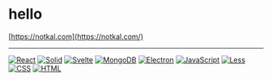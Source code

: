 # hello

[https://notkal.com](https://notkal.com/)

---

[![React](https://img.shields.io/badge/React-%2320232a.svg?logo=react&logoColor=%2361DAFB)](#)
[![Solid](https://img.shields.io/badge/Solid-2C4F7C?logo=solid&logoColor=fff)](#)
[![Svelte](https://img.shields.io/badge/Svelte-%23f1413d.svg?logo=svelte&logoColor=white)](#)
[![MongoDB](https://img.shields.io/badge/MongoDB-%234ea94b.svg?logo=mongodb&logoColor=white)](#)
[![Electron](https://img.shields.io/badge/Electron-2B2E3A?logo=electron&logoColor=fff)](#)
[![JavaScript](https://img.shields.io/badge/JavaScript-F7DF1E?logo=javascript&logoColor=000)](#)
[![Less](https://img.shields.io/badge/Less-1D365D?logo=less&logoColor=fff)](#)
[![CSS](https://img.shields.io/badge/CSS-1572B6?logo=css3&logoColor=fff)](#)
[![HTML](https://img.shields.io/badge/HTML-%23E34F26.svg?logo=html5&logoColor=white)](#)


